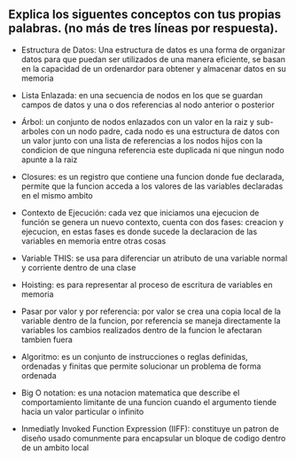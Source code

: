## Explica los siguentes conceptos con tus propias palabras. (no más de tres líneas por respuesta).

* Estructura de Datos: Una estructura de datos es una forma de organizar datos para que puedan ser utilizados de una manera eficiente, se basan en la capacidad de un ordenardor para obtener y almacenar datos en su memoria

* Lista Enlazada: en una secuencia de nodos en los que se guardan campos de datos y una o dos referencias al nodo anterior o posterior

* Árbol: un conjunto de nodos enlazados con un valor en la raiz y sub-arboles con un nodo padre, cada nodo es una estructura de datos con un valor junto con una lista de referencias a los nodos hijos con la condicion de que ninguna referencia este duplicada ni que ningun nodo apunte a la raiz

* Closures: es un registro que contiene una funcion donde fue declarada, permite que la funcion acceda a los valores de las variables declaradas en el mismo ambito

* Contexto de Ejecución: cada vez que iniciamos una ejecucion de función se genera un nuevo contexto, cuenta con dos fases: creacion y ejecucion, en estas fases es donde sucede la declaracion de las variables en memoria entre otras cosas

* Variable THIS: se usa para diferenciar un atributo de una variable normal y corriente dentro de una clase

* Hoisting: es para representar al proceso de escritura de variables en memoria

* Pasar por valor y por referencia: por valor se crea una copia local de la variable dentro de la funcion, por referencia se maneja directamente la variables los cambios realizados dentro de la funcion le afectaran tambien fuera

* Algoritmo:​ es un conjunto de instrucciones o reglas definidas, ordenadas y finitas que permite solucionar un problema de forma ordenada

* Big O notation: es una notacion matematica que describe el comportamiento limitante de una funcion cuando el argumento tiende hacia un valor particular o infinito

* Inmediatly Invoked Function Expression (IIFF): constituye un patron de diseño usado comunmente para encapsular un bloque de codigo dentro de un ambito local
